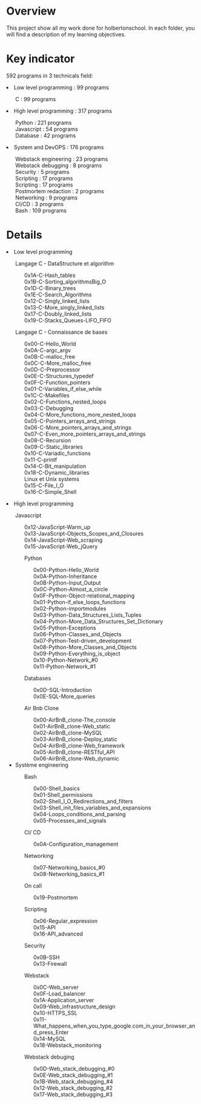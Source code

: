 <h1>Overview</h1>
This project show all my work done for holbertonschool. In each folder, you will find a description of my learning objectives.
<h1>Key indicator</h1>
<p>592 programs in 3 technicals field: </p>
<li>Low level programming : 99 programs</li>
    <ul>C : 99 programs</ul>
<li>High level programming : 317 programs</li>
    <ul>
        Python : 221 programs</br>
        Javascript : 54 programs</br>
        Database : 42 programs</br>
    </ul>
<li>System and DevOPS : 176 programs</li>
    <ul>
        Webstack engineering : 23 programs</br>
        Webstack debugging : 8 programs</br>
        Security : 5 programs</br>
        Scripting : 17 programs</br>
        Scripting : 17 programs</br>
        Postmortem redaction : 2 programs</br>
        Networking : 9 programs</br>
        CI/CD : 3 programs</br>
        Bash : 109 programs</br>
    </ul>
<h1>Details</h1>
<li>Low level programming</li>
    <ul>Langage C - DataStructure et algorithm
        <ul>0x1A-C-Hash_tables</br>
            0x1B-C-Sorting_algorithmsBig_O</br>
            0x1D-C-Binary_trees</br>
            0x1E-C-Search_Algorithms</br>
            0x12-C-Singly_linked_lists</br>
            0x13-C-More_singly_linked_lists</br>
            0x17-C-Doubly_linked_lists</br>
            0x19-C-Stacks_Queues-LIFO_FIFO</br>
        </ul>
    </ul>
    <ul>Langage C - Connaissance de bases
        <ul>
            0x00-C-Hello_World</br>
            0x0A-C-argc_argv</br>
            0x0B-C-malloc_free</br>
            0x0C-C-More_malloc_free</br>
            0x0D-C-Preprocessor</br>
            0x0E-C-Structures_typedef</br>
            0x0F-C-Function_pointers</br>
            0x01-C-Variables_if_else_while</br>
            0x1C-C-Makefiles</br>
            0x02-C-Functions_nested_loops</br>
            0x03-C-Debugging</br>
            0x04-C-More_functions_more_nested_loops</br>
            0x05-C-Pointers_arrays_and_strings</br>
            0x06-C-More_pointers_arrays_and_strings</br>
            0x07-C-Even_more_pointers_arrays_and_strings</br>
            0x08-C-Recursion</br>
            0x09-C-Static_libraries</br>
            0x10-C-Variadic_functions</br>
            0x11-C-printf</br>
            0x14-C-Bit_manipulation</br>
            0x18-C-Dynamic_libraries</br>
            Linux et Unix systems</br>
            0x15-C-File_I_O</br>
            0x16-C-Simple_Shell</br>
        </ul>
    </ul>
<li>High level programming</li>
    <ul>Javascript
        <ul>
            0x12-JavaScript-Warm_up</br>
            0x13-JavaScript-Objects_Scopes_and_Closures</br>
            0x14-JavaScript-Web_scraping</br>
            0x15-JavaScript-Web_jQuery</br>
    </ul>
    <ul>Python
        <ul>
            0x00-Python-Hello_World</br>
            0x0A-Python-Inheritance</br>
            0x0B-Python-Input_Output</br>
            0x0C-Python-Almost_a_circle</br>
            0x0F-Python-Object-relational_mapping</br>
            0x01-Python-if_else_loops_functions</br>
            0x02-Python-importmodules</br>
            0x03-Python-Data_Structures_Lists_Tuples</br>
            0x04-Python-More_Data_Structures_Set_Dictionary</br>
            0x05-Python-Exceptions</br>
            0x06-Python-Classes_and_Objects</br>
            0x07-Python-Test-driven_development</br>
            0x08-Python-More_Classes_and_Objects</br>
            0x09-Python-Everything_is_object</br>
            0x10-Python-Network_#0</br>
            0x11-Python-Network_#1</br>
        </ul>
    </ul>
    <ul>Databases
        <ul>
            0x0D-SQL-Introduction</br>
            0x0E-SQL-More_queries</br>
        </ul>
    </ul>
    <ul>Air Bnb Clone
        <ul>
            0x00-AirBnB_clone-The_console</br>
            0x01-AirBnB_clone-Web_static</br>
            0x02-AirBnB_clone-MySQL</br>
            0x03-AirBnB_clone-Deploy_static</br>
            0x04-AirBnB_clone-Web_framework</br>
            0x05-AirBnB_clone-RESTful_API</br>
            0x06-AirBnB_clone-Web_dynamic</br>
        </ul>
    </ul>
    <li>Système engineering</li>
    <ul>Bash
        <ul>
            0x00-Shell_basics</br>
            0x01-Shell_permissions</br>
            0x02-Shell_I_O_Redirections_and_filters</br>
            0x03-Shell_init_files_variables_and_expansions</br>
            0x04-Loops_conditions_and_parsing</br>
            0x05-Processes_and_signals</br>
        </ul>
    </ul>
    <ul> CI/ CD
        <ul>
            0x0A-Configuration_management</br>
        </ul>
    </ul>
    <ul>Networking
        <ul>
            0x07-Networking_basics_#0</br>
            0x08-Networking_basics_#1</br>
        </ul>
    </ul>
    <ul>On call
        <ul>
            0x19-Postmortem</br>
        </ul>
    </ul>
    <ul>Scripting
        <ul>
            0x06-Regular_expression</br>
            0x15-API</br>
            0x16-API_advanced</br>
        </ul>
    </ul>
    <ul>Security
        <ul>
            0x0B-SSH</br>
            0x13-Firewall</br>
        </ul>
    </ul>
    <ul>Webstack
        <ul>
            0x0C-Web_server</br>
            0x0F-Load_balancer</br>
            0x1A-Application_server</br>
            0x09-Web_infrastructure_design</br>
            0x10-HTTPS_SSL</br>
            0x11-What_happens_when_you_type_google.com_in_your_browser_and_press_Enter</br>
            0x14-MySQL</br>
            0x18-Webstack_monitoring</br>
        </ul>
    </ul>
    <ul>
        Webstack debuging
        <ul>
            0x0D-Web_stack_debugging_#0</br>
            0x0E-Web_stack_debugging_#1</br>
            0x1B-Web_stack_debugging_#4</br>
            0x12-Web_stack_debugging_#2</br>
            0x17-Web_stack_debugging_#3</br>
        </ul>
    </ul>


